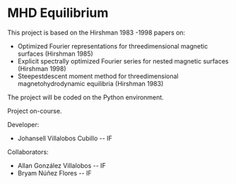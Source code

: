 # MHD Equilibrium

This project is based on the Hirshman 1983 -1998 papers on: 
    
- Optimized Fourier representations for threedimensional magnetic surfaces (Hirshman 1985)
-  Explicit spectrally optimized Fourier series for nested magnetic surfaces (Hirshman 1998)
- Steepestdescent moment method for threedimensional magnetohydrodynamic equilibria (Hirshman 1983)

The project will be coded on the Python environment.

Project on-course.

Developer: 

- Johansell Villalobos Cubillo -- IF

Collaborators: 

- Allan González Villalobos -- IF
- Bryam Núñez Flores -- IF 
